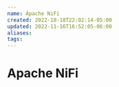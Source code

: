 ```yaml
---
name: Apache NiFi
created: 2022-10-18T22:02:14-05:00
updated: 2022-11-16T16:52:05-06:00
aliases: 
tags: 
---
```

# Apache NiFi
